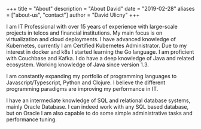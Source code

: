 +++
title = "About"
description = "About David"
date = "2019-02-28"
aliases = ["about-us", "contact"]
author = "David Ulicny"
+++

I am IT Professional with over 15 years of experience with large-scale projects in telcos and financial institutions. My main focus is on virtualization and cloud deployments. I have advanced knowledge of Kubernetes, currently I am
Certified Kubernetes Administrator. Due to my interest in docker and k8s I started learning the Go language. I am proficient with Couchbase and Kafka.
I do have a deep knowledge of Java and related ecosystem. Working knowledge of Java since version 1.3.

I am constantly expanding my portfolio of programming languages to Javascript/Typescript, Python and Clojure. I believe the different programming paradigms are improving my performance in IT.

I have an intermediate knowledge of SQL and relational database systems, mainly Oracle Database. I can indeed work with any SQL based database, but on Oracle I am also capable to do some simple administrative tasks and performance tuning.